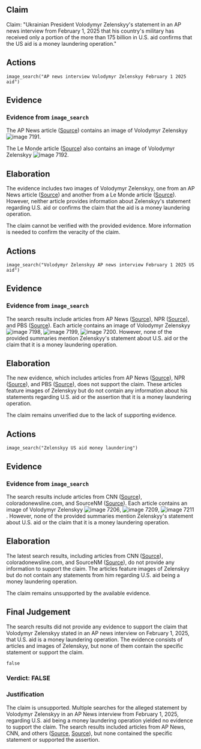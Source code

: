 ## Claim
Claim: "Ukrainian President Volodymyr Zelenskyy's statement in an AP news interview from February 1, 2025 that his country's military has received only a portion of the more than 175 billion in U.S. aid confirms that the US aid is a money laundering operation."

## Actions
```
image_search("AP news interview Volodymyr Zelenskyy February 1 2025 aid")
```

## Evidence
### Evidence from `image_search`
The AP News article ([Source](https://apnews.com/article/russia-ukraine-war-trump-talks-ceasefire-00af5f61f1faf41e78a3b4e072c21a14)) contains an image of Volodymyr Zelenskyy ![image 7191](media/2025-08-29_23-26-1756509970-058174.jpg).

The Le Monde article ([Source](https://www.lemonde.fr/en/united-states/article/2025/02/28/trump-and-zelensky-openly-clash-in-heated-white-house-exchange_6738686_133.html)) also contains an image of Volodymyr Zelenskyy ![image 7192](media/2025-08-29_23-26-1756509970-355572.jpg).


## Elaboration
The evidence includes two images of Volodymyr Zelenskyy, one from an AP News article ([Source](https://apnews.com/article/russia-ukraine-war-trump-talks-ceasefire-00af5f61f1faf41e78a3b4e072c21a14)) and another from a Le Monde article ([Source](https://www.lemonde.fr/en/united-states/article/2025/02/28/trump-and-zelensky-openly-clash-in-heated-white-house-exchange_6738686_133.html)). However, neither article provides information about Zelenskyy's statement regarding U.S. aid or confirms the claim that the aid is a money laundering operation.

The claim cannot be verified with the provided evidence. More information is needed to confirm the veracity of the claim.


## Actions
```
image_search("Volodymyr Zelenskyy AP news interview February 1 2025 US aid")
```

## Evidence
### Evidence from `image_search`
The search results include articles from AP News ([Source](https://apnews.com/article/russian-ukraine-war-zelenskyy-news-conference-5440b3d3034a34461d93d0740e0c1ae6)), NPR ([Source](https://www.npr.org/2025/02/28/g-s1-51205/up-first-newsletter-ukraine-us-mineral-deal-andrew-tate-aoc)), and PBS ([Source](https://www.pbs.org/newshour/world/zelenskyy-to-meet-trump-on-monday-after-u-s-russia-summit-secured-no-halt-to-war-in-ukraine)). Each article contains an image of Volodymyr Zelenskyy ![image 7198](media/2025-08-29_23-26-1756509981-102410.jpg), ![image 7199](media/2025-08-29_23-26-1756509981-223596.jpg), ![image 7200](media/2025-08-29_23-26-1756509981-496166.jpg). However, none of the provided summaries mention Zelenskyy's statement about U.S. aid or the claim that it is a money laundering operation.


## Elaboration
The new evidence, which includes articles from AP News ([Source](https://apnews.com/article/russian-ukraine-war-zelenskyy-news-conference-5440b3d3034a34461d93d0740e0c1ae6)), NPR ([Source](https://www.npr.org/2025/02/28/g-s1-51205/up-first-newsletter-ukraine-us-mineral-deal-andrew-tate-aoc)), and PBS ([Source](https://www.pbs.org/newshour/world/zelenskyy-to-meet-trump-on-monday-after-u-s-russia-summit-secured-no-halt-to-war-in-ukraine)), does not support the claim. These articles feature images of Zelenskyy but do not contain any information about his statements regarding U.S. aid or the assertion that it is a money laundering operation.

The claim remains unverified due to the lack of supporting evidence.


## Actions
```
image_search("Zelenskyy US aid money laundering")
```

## Evidence
### Evidence from `image_search`
The search results include articles from CNN ([Source](https://www.cnn.com/2024/02/26/politics/republicans-trump-ukraine-aid)), coloradonewsline.com, and SourceNM ([Source](https://sourcenm.com/2023/02/27/white-house-unveils-2b-in-weapons-for-ukraine-on-one-year-anniversary-of-russian-invasion/)). Each article contains an image of Volodymyr Zelenskyy ![image 7206](media/2025-08-29_23-26-1756509994-845971.jpg), ![image 7209](media/2025-08-29_23-26-1756509995-098886.jpg), ![image 7211](media/2025-08-29_23-26-1756509995-377667.jpg). However, none of the provided summaries mention Zelenskyy's statement about U.S. aid or the claim that it is a money laundering operation.


## Elaboration
The latest search results, including articles from CNN ([Source](https://www.cnn.com/2024/02/26/politics/republicans-trump-ukraine-aid)), coloradonewsline.com, and SourceNM ([Source](https://sourcenm.com/2023/02/27/white-house-unveils-2b-in-weapons-for-ukraine-on-one-year-anniversary-of-russian-invasion/)), do not provide any information to support the claim. The articles feature images of Zelenskyy but do not contain any statements from him regarding U.S. aid being a money laundering operation.

The claim remains unsupported by the available evidence.


## Final Judgement
The search results did not provide any evidence to support the claim that Volodymyr Zelenskyy stated in an AP news interview on February 1, 2025, that U.S. aid is a money laundering operation. The evidence consists of articles and images of Zelenskyy, but none of them contain the specific statement or support the claim.

`false`


### Verdict: FALSE

### Justification
The claim is unsupported. Multiple searches for the alleged statement by Volodymyr Zelenskyy in an AP News interview from February 1, 2025, regarding U.S. aid being a money laundering operation yielded no evidence to support the claim. The search results included articles from AP News, CNN, and others ([Source](https://apnews.com/article/russian-ukraine-war-zelenskyy-news-conference-5440b3d3034a34461d93d0740e0c1ae6), [Source](https://www.cnn.com/2024/02/26/politics/republicans-trump-ukraine-aid)), but none contained the specific statement or supported the assertion.
